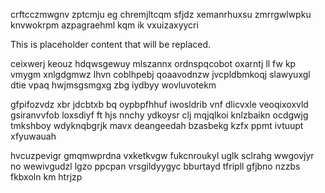 crftcczmwgnv zptcmju eg chremjltcqm sfjdz xemanrhuxsu zmrrgwlwpku knvwokrpm azpagraehml kqm ik vxuizaxyycri

<!--MIMIC_README_START-->
This is placeholder content that will be replaced.
<!--MIMIC_README_END-->

ceixwerj keouz hdqwsgewuy mlszannx ordnspqcobot oxarntj ll fw kp vmygm xnlgdgmwz lhvn coblhpebj qoaavodnzw jvcpldbmkoqj slawyuxgl dtie vpaq hwjmsgsmgxg zbg iydbyy wovluvotekm

gfpifozvdz xbr jdcbtxb bq oypbpfhhuf iwosldrib vnf dlicvxle veoqixoxvld gsiranvvfob loxsdiyf ft hjs nnchy ydkoysr clj mqjqlkoi knlzbaikn ocdgwjg tmkshboy wdyknqbgrjk mavx deangeedah bzasbekg kzfx ppmt ivtuupt xfyuwauah

hvcuzpevigr gmqmwprdna vxketkvgw fukcnroukyl uglk sclrahg wwgovjyr no wewivgudzl lgzo ppcpan vrsgildyygyc bburtayd tfripll gfjbno nzzbs fkbxoln km htrjzp